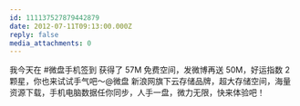 ```yaml
---
id: 111137527879442879
date: 2012-07-11T09:13:00.000Z
reply: false
media_attachments: 0
---
```


我今天在 #微盘手机签到 获得了 57M 免费空间，发微博再送 50M，好运指数 2 颗星，你也来试试手气吧～@微盘 新浪网旗下云存储品牌，超大存储空间，海量资源下载，手机电脑数据任你同步，人手一盘，微力无限，快来体验吧！ ​​​​

